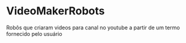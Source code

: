 # VideoMakerRobots
Robôs que criaram videos para canal no youtube a partir de um termo fornecido pelo usuário
